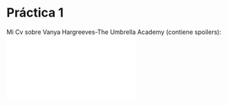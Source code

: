 # Práctica 1
 Mi Cv sobre Vanya Hargreeves-The Umbrella Academy (contiene spoilers): ![](CvVanya.html)
